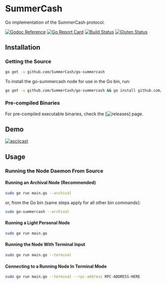 # SummerCash

Go implementation of the SummerCash protocol.

[![Godoc Reference](https://img.shields.io/badge/godoc-reference-%23516aa0.svg)](https://godoc.org/github.com/SummerCash/go-summercash)
[![Go Report Card](https://goreportcard.com/badge/github.com/summercash/go-summercash)](https://goreportcard.com/report/github.com/summercash/go-summercash)
[![Build Status](https://travis-ci.com/SummerCash/go-summercash.svg?branch=master)](https://travis-ci.com/SummerCash/go-summercash)
[![Gluten Status](https://img.shields.io/badge/gluten-free-brightgreen.svg)](https://img.shields.io/badge/gluten-free-brightgreen.svg)

## Installation

### Getting the Source

```BASH
go get -u github.com/SummerCash/go-summercash
```

To install the go-summercash node for use in the Go bin, run:

```BASH
go get -u github.com/SummerCash/go-summercash && go install github.com/SummerCash/go-summercash
```

### Pre-compiled Binaries

For pre-compiled executable binaries, check the [![releases](https://github.com/SummerCash/go-summercash/releases/latest)] page.

## Demo

[![asciicast](https://asciinema.org/a/WyyI9GF7ycacyVm6x3G5IBtAk.svg)](https://asciinema.org/a/WyyI9GF7ycacyVm6x3G5IBtAk)

## Usage

### Running the Node Daemon From Source

#### Running an Archival Node (Recommended)

```BASH
sudo go run main.go --archival
```

or, from the Go bin (same steps apply for all other bin commands):

```BASH
sudo go-summercash --archival
```

#### Running a Light Personal Node

```BASH
sudo go run main.go
```

#### Running the Node With Terminal Input

```BASH
sudo go run main.go --terminal
```

#### Connecting to a Running Node In Terminal Mode

```BASH
sudo go run main.go --terminal --rpc-address RPC-ADDRESS-HERE
```
